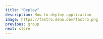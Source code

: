```yaml
---
title: "Deploy"
description: How to deploy application
image: https://fastro.deno.dev/fastro.png
previous: group
next: store
---
```

